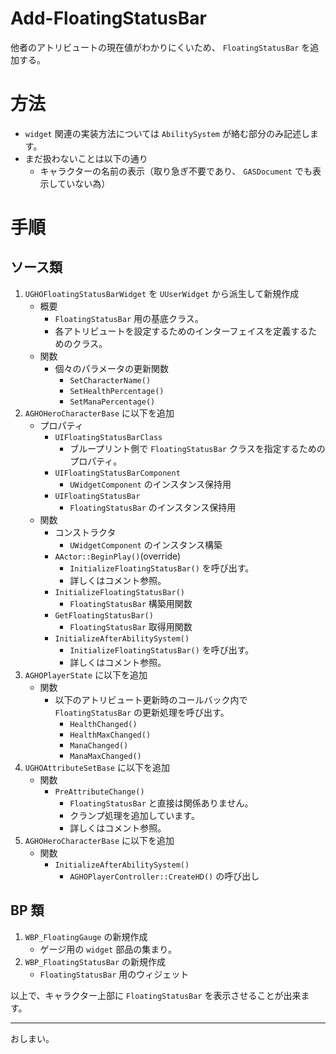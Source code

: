 # Add-FloatingStatusBar
他者のアトリビュートの現在値がわかりにくいため、 `FloatingStatusBar` を追加する。

# 方法

* `widget` 関連の実装方法については `AbilitySystem` が絡む部分のみ記述します。
* まだ扱わないことは以下の通り
	* キャラクターの名前の表示（取り急ぎ不要であり、 `GASDocument` でも表示していない為）

# 手順

## ソース類

1. `UGHOFloatingStatusBarWidget` を `UUserWidget` から派生して新規作成
	* 概要
		* `FloatingStatusBar` 用の基底クラス。
		* 各アトリビュートを設定するためのインターフェイスを定義するためのクラス。
	* 関数
		* 個々のパラメータの更新関数
			* `SetCharacterName()`
			* `SetHealthPercentage()`
			* `SetManaPercentage()`
1. `AGHOHeroCharacterBase` に以下を追加
	* プロパティ
		* `UIFloatingStatusBarClass`
			* ブループリント側で `FloatingStatusBar` クラスを指定するためのプロパティ。
		* `UIFloatingStatusBarComponent`
			* `UWidgetComponent` のインスタンス保持用
		* `UIFloatingStatusBar`
			* `FloatingStatusBar` のインスタンス保持用
	* 関数
		* コンストラクタ
			* `UWidgetComponent` のインスタンス構築
		* `AActor::BeginPlay()`(override)
			* `InitializeFloatingStatusBar()` を呼び出す。
			* 詳しくはコメント参照。
		* `InitializeFloatingStatusBar()`
			* `FloatingStatusBar` 構築用関数
		* `GetFloatingStatusBar()`
			* `FloatingStatusBar` 取得用関数
		* `InitializeAfterAbilitySystem()`
			* `InitializeFloatingStatusBar()` を呼び出す。
			* 詳しくはコメント参照。
1. `AGHOPlayerState` に以下を追加
	* 関数
		* 以下のアトリビュート更新時のコールバック内で `FloatingStatusBar` の更新処理を呼び出す。
			* `HealthChanged()`
			* `HealthMaxChanged()`
			* `ManaChanged()`
			* `ManaMaxChanged()`
1. `UGHOAttributeSetBase` に以下を追加
	* 関数
		* `PreAttributeChange()`
			* `FloatingStatusBar` と直接は関係ありません。
			* クランプ処理を追加しています。
			* 詳しくはコメント参照。
1. `AGHOHeroCharacterBase` に以下を追加
	* 関数
		* `InitializeAfterAbilitySystem()`
			* `AGHOPlayerController::CreateHD()` の呼び出し

## BP 類

1. `WBP_FloatingGauge` の新規作成
	* ゲージ用の `widget` 部品の集まり。
1. `WBP_FloatingStatusBar` の新規作成
	* `FloatingStatusBar` 用のウィジェット

以上で、キャラクター上部に `FloatingStatusBar` を表示させることが出来ます。


-----
おしまい。
